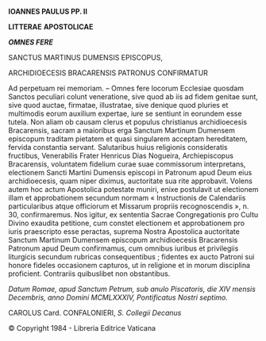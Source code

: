 **IOANNES PAULUS PP. II**

**LITTERAE** **APOSTOLICAE**

***OMNES FERE***

SANCTUS MARTINUS DUMENSIS EPISCOPUS,

ARCHIDIOECESIS BRACARENSIS PATRONUS CONFIRMATUR

Ad perpetuam rei memoriam. – Omnes fere locorum Ecclesiae quosdam Sanctos peculiari colunt veneratione, sive quod ab iis ad fidem genitae sunt, sive quod auctae, firmatae, illustratae, sive denique quod pluries et multimodis eorum auxilium expertae, iure se sentiunt in eorundem esse tutela. Non aliam ob causam clerus et populus christianus archidioecesis Bracarensis, sacram a maioribus erga Sanctum Martinum Dumensem episcopum traditam pietatem et quasi singularem acceptam hereditatem, fervida constantia servant. Salutaribus huius religionis consideratis fructibus, Venerabilis Frater Henricus Dias Nogueira, Archiepiscopus Bracarensis, vοluntatem fidelium curae suae commissorum interpretans, electionem Sancti Martini Dumensis episcοpi in Patronum apud Deum eius archidiοecesis, quam niper diximus, auctoritate sua rite approbavit. Volens autem hoc actum Apostolica potestate muniri, enixe postulavit ut electionem illam et approbationem secundum normam « Instructionis de Calendariis particularibus atque officiorum et Missarum propriis recognoscendis », n. 30, confirmaremus. Nos igitur, ex sententia Sacrae Congregationis pro Cultu Divino exaudita petitione, cum constet electionem et approbationem pro iuris praescripto esse peractas, suprema Nostra Apostolica auctoritate Sanctum Martinum Dumensem episcopum archidioecesis Bracarensis Patronum apud Deum confirmamus, cum omnibus iuribus et privilegiis liturgicis secundum rubricas consequentibus ; fidentes ex aucto Patroni sui honore fideles occasionem capturos, ut in religione et in morum disciplina proficient. Contrariis quibuslibet non obstantibus.

*Datum Romae, apud Sanctum Petrum, sub anulo Piscatoris, die XIV mensis Decembris, anno Domini MCMLXXXIV, Pοntificatus Nostri septimo.*

CAROLUS Card. CONFALONIERI, *S. Collegii Decanus*

© Copyright 1984 - Libreria Editrice Vaticana
